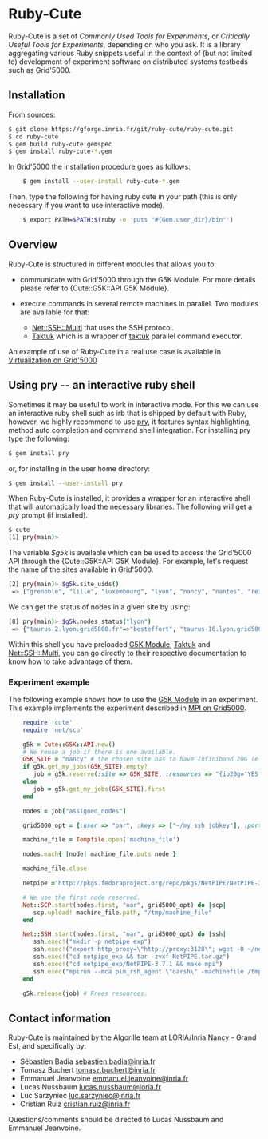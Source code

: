 # Ruby-Cute

Ruby-Cute is a set of *Commonly Used Tools for Experiments*, or *Critically
Useful Tools for Experiments*, depending on who you ask. It is a library
aggregating various Ruby snippets useful in the context of (but not limited to)
development of experiment software on distributed systems testbeds such as
Grid'5000.

## Installation

From sources:

```bash
$ git clone https://gforge.inria.fr/git/ruby-cute/ruby-cute.git
$ cd ruby-cute
$ gem build ruby-cute.gemspec
$ gem install ruby-cute-*.gem
```

In Grid'5000 the installation procedure goes as follows:

```bash
    $ gem install --user-install ruby-cute-*.gem
```

Then, type the following for having ruby cute in your path (this is only necessary if you want to use interactive mode).

```bash
    $ export PATH=$PATH:$(ruby -e 'puts "#{Gem.user_dir}/bin"')
```

## Overview

Ruby-Cute is structured in different modules that allows you to:

- communicate with Grid'5000 through the G5K Module. For more details please refer to {Cute::G5K::API G5K Module}.

- execute commands in several remote machines in parallel. Two modules are available for that:

    - [Net::SSH::Multi](http://www.rubydoc.info/github/ruby-cute/ruby-cute/master/Net/SSH/Multi) that uses the SSH protocol.
    - [Taktuk](http://www.rubydoc.info/github/ruby-cute/ruby-cute/master/Cute/TakTuk)
      which is a wrapper of [taktuk](http://taktuk.gforge.inria.fr) parallel command executor.

An example of use of Ruby-Cute in a real use case is available in
[Virtualization on Grid'5000](http://www.rubydoc.info/github/ruby-cute/ruby-cute/master/file.g5k_exp_virt.html)

## Using pry -- an interactive ruby shell

Sometimes it may be useful to work in interactive mode. For this we can use an interactive ruby shell such as irb that is shipped by default with
Ruby, however, we highly recommend to use [pry](http://pryrepl.org/), it features syntax highlighting, method auto completion and command shell integration.
For installing pry type the following:

```bash
$ gem install pry
```

or, for installing in the user home directory:

```bash
$ gem install --user-install pry
```

When Ruby-Cute is installed, it provides a wrapper for an interactive shell that will
automatically load the necessary libraries. The following will get a *pry* prompt (if installed).

```bash
$ cute
[1] pry(main)>
```

The variable *$g5k* is available which can be used to access the Grid'5000 API through the {Cute::G5K::API G5K Module}. For example,
let's request the name of the sites available in Grid'5000.

```bash
[2] pry(main)> $g5k.site_uids()
 => ["grenoble", "lille", "luxembourg", "lyon", "nancy", "nantes", "reims", "rennes", "sophia", "toulouse"]
```

We can get the status of nodes in a given site by using:

```bash
[8] pry(main)> $g5k.nodes_status("lyon")
 => {"taurus-2.lyon.grid5000.fr"=>"besteffort", "taurus-16.lyon.grid5000.fr"=>"besteffort", "taurus-15.lyon.grid5000.fr"=>"besteffort", ...}
```

Within this shell you have preloaded [G5K Module](http://www.rubydoc.info/github/ruby-cute/ruby-cute/master/Cute/G5K/API),
[Taktuk](http://www.rubydoc.info/github/ruby-cute/ruby-cute/master/Cute/TakTuk) and
[Net::SSH::Multi](http://www.rubydoc.info/github/ruby-cute/ruby-cute/master/Net/SSH/Multi),
you can go directly to their respective documentation to know how to take advantage of them.

### Experiment example

The following example shows how to use the [G5K Module](http://www.rubydoc.info/github/ruby-cute/ruby-cute/master/Cute/G5K/API) in an experiment.
This example implements the experiment described in
[MPI on Grid5000](https://www.grid5000.fr/mediawiki/index.php/Run_MPI_On_Grid%275000#Setting_up_and_starting_Open_MPI_to_use_high_performance_interconnect).

```ruby
    require 'cute'
    require 'net/scp'

    g5k = Cute::G5K::API.new()
    # We reuse a job if there is one available.
    G5K_SITE = "nancy" # the chosen site has to have Infiniband 20G (e.g nancy, grenoble)
    if g5k.get_my_jobs(G5K_SITE).empty?
       job = g5k.reserve(:site => G5K_SITE, :resources => "{ib20g='YES'}/nodes=2/core=1",:walltime => '00:30:00', :keys => "~/my_ssh_jobkey" )
    else
       job = g5k.get_my_jobs(G5K_SITE).first
    end

    nodes = job["assigned_nodes"]

    grid5000_opt = {:user => "oar", :keys => ["~/my_ssh_jobkey"], :port => 6667 }

    machine_file = Tempfile.open('machine_file')

    nodes.each{ |node| machine_file.puts node }

    machine_file.close

    netpipe ="http://pkgs.fedoraproject.org/repo/pkgs/NetPIPE/NetPIPE-3.7.1.tar.gz/5f720541387be065afdefc81d438b712/NetPIPE-3.7.1.tar.gz"

    # We use the first node reserved.
    Net::SCP.start(nodes.first, "oar", grid5000_opt) do |scp|
       scp.upload! machine_file.path, "/tmp/machine_file"
    end

    Net::SSH.start(nodes.first, "oar", grid5000_opt) do |ssh|
       ssh.exec!("mkdir -p netpipe_exp")
       ssh.exec!("export http_proxy=\"http://proxy:3128\"; wget -O ~/netpipe_exp/NetPIPE.tar.gz #{netpipe}")
       ssh.exec!("cd netpipe_exp && tar -zvxf NetPIPE.tar.gz")
       ssh.exec!("cd netpipe_exp/NetPIPE-3.7.1 && make mpi")
       ssh.exec("mpirun --mca plm_rsh_agent \"oarsh\" -machinefile /tmp/machine_file ~/netpipe_exp/NetPIPE-3.7.1/NPmpi")
    end

    g5k.release(job) # Frees resources.
```

## Contact information

Ruby-Cute is maintained by the Algorille team at LORIA/Inria Nancy - Grand Est, and specifically by:

* Sébastien Badia <sebastien.badia@inria.fr>
* Tomasz Buchert <tomasz.buchert@inria.fr>
* Emmanuel Jeanvoine <emmanuel.jeanvoine@inria.fr>
* Lucas Nussbaum <lucas.nussbaum@loria.fr>
* Luc Sarzyniec <luc.sarzyniec@inria.fr>
* Cristian Ruiz <cristian.ruiz@inria.fr>

Questions/comments should be directed to Lucas Nussbaum and Emmanuel Jeanvoine.
